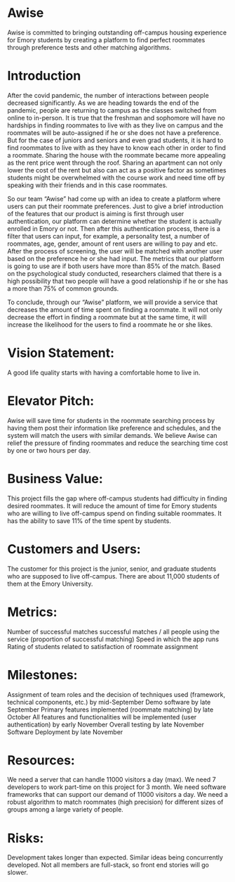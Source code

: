 # Awise

Awise is committed to bringing outstanding off-campus housing experience for Emory students by creating a platform to find perfect roommates through preference tests and other matching algorithms. 

# Introduction

After the covid pandemic, the number of interactions between people decreased significantly. As we are heading towards the end of the pandemic, people are returning to campus as the classes switched from online to in-person. It is true that the freshman and sophomore will have no hardships in finding roommates to live with as they live on campus and the roommates will be auto-assigned if he or she does not have a preference. But for the case of juniors and seniors and even grad students, it is hard to find roommates to live with as they have to know each other in order to find a roommate. Sharing the house with the roommate became more appealing as the rent price went through the roof. Sharing an apartment can not only lower the cost of the rent but also can act as a positive factor as sometimes students might be overwhelmed with the course work and need time off by speaking with their friends and in this case roommates. 

So our team “Awise” had come up with an idea to create a platform where users can put their roommate preferences. Just to give a brief introduction of the features that our product is aiming is first through user authentication, our platform can determine whether the student is actually enrolled in Emory or not. Then after this authentication process, there is a filter that users can input, for example, a personality test, a number of roommates, age, gender, amount of rent users are willing to pay and etc. After the process of screening, the user will be matched with another user based on the preference he or she had input. The metrics that our platform is going to use are if both users have more than 85% of the match. Based on the psychological study conducted, researchers claimed that there is a high possibility that two people will have a good relationship if he or she has a more than 75% of common grounds. 

To conclude, through our “Awise” platform, we will provide a service that decreases the amount of time spent on finding a roommate. It will not only decrease the effort in finding a roommate but at the same time, it will increase the likelihood for the users to find a roommate he or she likes. 

# Vision Statement: 
A good life quality starts with having a comfortable home to live in.

# Elevator Pitch:
Awise will save time for students in the roommate searching process by having them 
post their information like preference and schedules, and the system will match the 
users with similar demands. We believe Awise can relief the pressure of finding roommates and reduce the searching time cost by one or two hours per day.

# Business Value:
This project fills the gap where off-campus students had difficulty in finding desired roommates. It will reduce the amount of time for Emory students who are willing to live off-campus spend on finding suitable roommates. It has the ability to save 11% of the time spent by students.

# Customers and Users:
The customer for this project is the junior, senior, and graduate students who are 
supposed to live off-campus. There are about 11,000 students of them at the Emory University.

# Metrics:
Number of successful matches
successful matches / all people using the service (proportion of successful matching)
Speed in which the app runs
Rating of students related to satisfaction of roommate assignment

# Milestones:
Assignment of team roles and the decision of techniques used (framework, technical components, etc.) by mid-September 
Demo software by late September
Primary features implemented (roommate matching) by late October
All features and functionalities will be implemented (user authentication) by early November 
Overall testing by late November 
Software Deployment by late November 

# Resources:
We need a server that can handle 11000 visitors a day (max). 
We need 7 developers to work part-time on this project for 3 month.
We need software frameworks that can support our demand of 11000 visitors a day.
We need a robust algorithm to match roommates (high precision) for different sizes of groups among a large variety of people.

# Risks:
Development takes longer than expected. 
Similar ideas being concurrently developed. 
Not all members are full-stack, so front end stories will go slower.  

